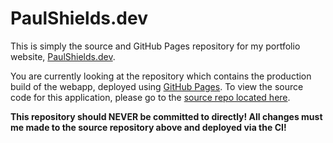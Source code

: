 # PaulShields.dev

This is simply the source and GitHub Pages repository for my portfolio website, [PaulShields.dev](https://paulshields.dev).

You are currently looking at the repository which contains the production build of the webapp, deployed using [GitHub Pages](https://pages.github.com/). To view the source code for this application, please go to the [source repo located here](https://github.com/Pkshields/PaulShields.dev).

**This repository should NEVER be committed to directly! All changes must me made to the source repository above and deployed via the CI!**